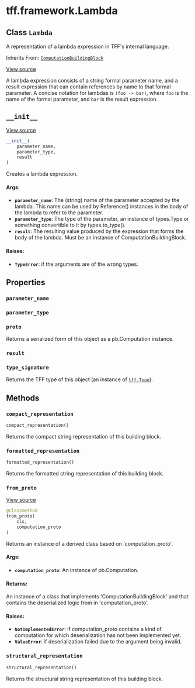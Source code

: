 <div itemscope itemtype="http://developers.google.com/ReferenceObject">
<meta itemprop="name" content="tff.framework.Lambda" />
<meta itemprop="path" content="Stable" />
<meta itemprop="property" content="parameter_name"/>
<meta itemprop="property" content="parameter_type"/>
<meta itemprop="property" content="proto"/>
<meta itemprop="property" content="result"/>
<meta itemprop="property" content="type_signature"/>
<meta itemprop="property" content="__init__"/>
<meta itemprop="property" content="compact_representation"/>
<meta itemprop="property" content="formatted_representation"/>
<meta itemprop="property" content="from_proto"/>
<meta itemprop="property" content="structural_representation"/>
</div>

# tff.framework.Lambda

## Class `Lambda`

A representation of a lambda expression in TFF's internal language.

Inherits From:
[`ComputationBuildingBlock`](../../tff/framework/ComputationBuildingBlock.md)

<a target="_blank" href=http://github.com/tensorflow/federated/tree/master/tensorflow_federated/python/core/impl/computation_building_blocks.py>View
source</a>

<!-- Placeholder for "Used in" -->

A lambda expression consists of a string formal parameter name, and a result
expression that can contain references by name to that formal parameter. A
concise notation for lambdas is `(foo -> bar)`, where `foo` is the name of the
formal parameter, and `bar` is the result expression.

<h2 id="__init__"><code>__init__</code></h2>

<a target="_blank" href=http://github.com/tensorflow/federated/tree/master/tensorflow_federated/python/core/impl/computation_building_blocks.py>View
source</a>

```python
__init__(
    parameter_name,
    parameter_type,
    result
)
```

Creates a lambda expression.

#### Args:

*   <b>`parameter_name`</b>: The (string) name of the parameter accepted by the
    lambda. This name can be used by Reference() instances in the body of the
    lambda to refer to the parameter.
*   <b>`parameter_type`</b>: The type of the parameter, an instance of
    types.Type or something convertible to it by types.to_type().
*   <b>`result`</b>: The resulting value produced by the expression that forms
    the body of the lambda. Must be an instance of ComputationBuildingBlock.

#### Raises:

*   <b>`TypeError`</b>: if the arguments are of the wrong types.

## Properties

<h3 id="parameter_name"><code>parameter_name</code></h3>

<h3 id="parameter_type"><code>parameter_type</code></h3>

<h3 id="proto"><code>proto</code></h3>

Returns a serialized form of this object as a pb.Computation instance.

<h3 id="result"><code>result</code></h3>

<h3 id="type_signature"><code>type_signature</code></h3>

Returns the TFF type of this object (an instance of
<a href="../../tff/Type.md"><code>tff.Type</code></a>).

## Methods

<h3 id="compact_representation"><code>compact_representation</code></h3>

```python
compact_representation()
```

Returns the compact string representation of this building block.

<h3 id="formatted_representation"><code>formatted_representation</code></h3>

```python
formatted_representation()
```

Returns the formatted string representation of this building block.

<h3 id="from_proto"><code>from_proto</code></h3>

<a target="_blank" href=http://github.com/tensorflow/federated/tree/master/tensorflow_federated/python/core/impl/computation_building_blocks.py>View
source</a>

```python
@classmethod
from_proto(
    cls,
    computation_proto
)
```

Returns an instance of a derived class based on 'computation_proto'.

#### Args:

*   <b>`computation_proto`</b>: An instance of pb.Computation.

#### Returns:

An instance of a class that implements 'ComputationBuildingBlock' and that
contains the deserialized logic from in 'computation_proto'.

#### Raises:

*   <b>`NotImplementedError`</b>: if computation_proto contains a kind of
    computation for which deserialization has not been implemented yet.
*   <b>`ValueError`</b>: if deserialization failed due to the argument being
    invalid.

<h3 id="structural_representation"><code>structural_representation</code></h3>

```python
structural_representation()
```

Returns the structural string representation of this building block.
